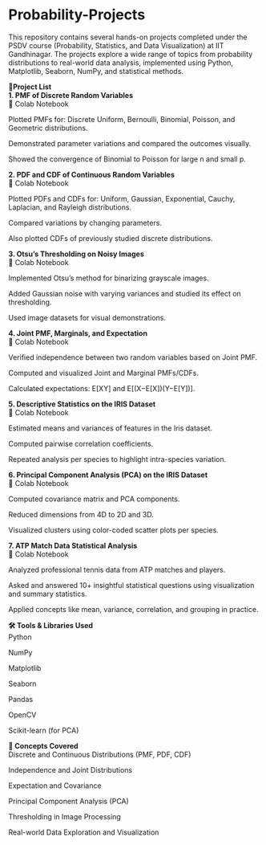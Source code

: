 # Probability-Projects
This repository contains several hands-on projects completed under the PSDV course (Probability, Statistics, and Data Visualization) at IIT Gandhinagar. The projects explore a wide range of topics from probability distributions to real-world data analysis, implemented using Python, Matplotlib, Seaborn, NumPy, and statistical methods.

📂**Project List**  
**1. PMF of Discrete Random Variables**  
🔗 Colab Notebook

Plotted PMFs for: Discrete Uniform, Bernoulli, Binomial, Poisson, and Geometric distributions.

Demonstrated parameter variations and compared the outcomes visually.

Showed the convergence of Binomial to Poisson for large n and small p.

**2. PDF and CDF of Continuous Random Variables**  
🔗 Colab Notebook

Plotted PDFs and CDFs for: Uniform, Gaussian, Exponential, Cauchy, Laplacian, and Rayleigh distributions.

Compared variations by changing parameters.

Also plotted CDFs of previously studied discrete distributions.

**3. Otsu’s Thresholding on Noisy Images**  
🔗 Colab Notebook

Implemented Otsu’s method for binarizing grayscale images.

Added Gaussian noise with varying variances and studied its effect on thresholding.

Used image datasets for visual demonstrations.

**4. Joint PMF, Marginals, and Expectation**  
🔗 Colab Notebook

Verified independence between two random variables based on Joint PMF.

Computed and visualized Joint and Marginal PMFs/CDFs.

Calculated expectations: E[XY] and E[(X−E[X])(Y−E[Y])].

**5. Descriptive Statistics on the IRIS Dataset**  
🔗 Colab Notebook

Estimated means and variances of features in the Iris dataset.

Computed pairwise correlation coefficients.

Repeated analysis per species to highlight intra-species variation.

**6. Principal Component Analysis (PCA) on the IRIS Dataset**  
🔗 Colab Notebook

Computed covariance matrix and PCA components.

Reduced dimensions from 4D to 2D and 3D.

Visualized clusters using color-coded scatter plots per species.

**7. ATP Match Data Statistical Analysis**  
🔗 Colab Notebook

Analyzed professional tennis data from ATP matches and players.

Asked and answered 10+ insightful statistical questions using visualization and summary statistics.

Applied concepts like mean, variance, correlation, and grouping in practice.

**🛠️ Tools & Libraries Used**  
Python

NumPy

Matplotlib

Seaborn

Pandas

OpenCV

Scikit-learn (for PCA)

**🧠 Concepts Covered**  
Discrete and Continuous Distributions (PMF, PDF, CDF)

Independence and Joint Distributions

Expectation and Covariance

Principal Component Analysis (PCA)

Thresholding in Image Processing

Real-world Data Exploration and Visualization

